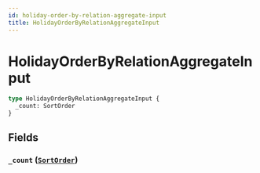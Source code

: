 ```yaml
---
id: holiday-order-by-relation-aggregate-input
title: HolidayOrderByRelationAggregateInput
---
```


 # HolidayOrderByRelationAggregateInput





```graphql
type HolidayOrderByRelationAggregateInput {
  _count: SortOrder
}
```


## Fields

### `_count` ([`SortOrder`](/enums/sort-order))






